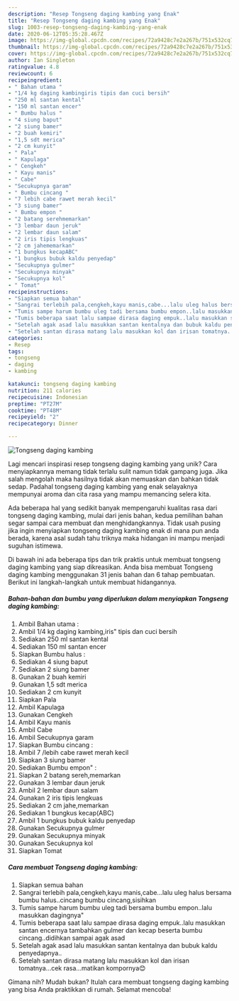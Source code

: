 ```yaml
---
description: "Resep Tongseng daging kambing yang Enak"
title: "Resep Tongseng daging kambing yang Enak"
slug: 1003-resep-tongseng-daging-kambing-yang-enak
date: 2020-06-12T05:35:28.467Z
image: https://img-global.cpcdn.com/recipes/72a9428c7e2a267b/751x532cq70/tongseng-daging-kambing-foto-resep-utama.jpg
thumbnail: https://img-global.cpcdn.com/recipes/72a9428c7e2a267b/751x532cq70/tongseng-daging-kambing-foto-resep-utama.jpg
cover: https://img-global.cpcdn.com/recipes/72a9428c7e2a267b/751x532cq70/tongseng-daging-kambing-foto-resep-utama.jpg
author: Ian Singleton
ratingvalue: 4.8
reviewcount: 6
recipeingredient:
- " Bahan utama "
- "1/4 kg daging kambingiris tipis dan cuci bersih"
- "250 ml santan kental"
- "150 ml santan encer"
- " Bumbu halus "
- "4 siung baput"
- "2 siung bamer"
- "2 buah kemiri"
- "1,5 sdt merica"
- "2 cm kunyit"
- " Pala"
- " Kapulaga"
- " Cengkeh"
- " Kayu manis"
- " Cabe"
- "Secukupnya garam"
- " Bumbu cincang "
- "7 lebih cabe rawet merah kecil"
- "3 siung bamer"
- " Bumbu empon "
- "2 batang serehmemarkan"
- "3 lembar daun jeruk"
- "2 lembar daun salam"
- "2 iris tipis lengkuas"
- "2 cm jahememarkan"
- "1 bungkus kecapABC"
- "1 bungkus bubuk kaldu penyedap"
- "Secukupnya gulmer"
- "Secukupnya minyak"
- "Secukupnya kol"
- " Tomat"
recipeinstructions:
- "Siapkan semua bahan"
- "Sangrai terlebih pala,cengkeh,kayu manis,cabe...lalu uleg halus bersama bumbu halus..cincang bumbu cincang,sisihkan"
- "Tumis sampe harum bumbu uleg tadi bersama bumbu empon..lalu masukkan dagingnya&#34;"
- "Tumis beberapa saat lalu sampae dirasa daging empuk..lalu masukkan santan encernya tambahkan gulmer dan kecap beserta bumbu cincang..didihkan sampai agak asad"
- "Setelah agak asad lalu masukkan santan kentalnya dan bubuk kaldu penyedapnya.."
- "Setelah santan dirasa matang lalu masukkan kol dan irisan tomatnya...cek rasa...matikan kompornya😊"
categories:
- Resep
tags:
- tongseng
- daging
- kambing

katakunci: tongseng daging kambing 
nutrition: 211 calories
recipecuisine: Indonesian
preptime: "PT27M"
cooktime: "PT48M"
recipeyield: "2"
recipecategory: Dinner

---
```



![Tongseng daging kambing](https://img-global.cpcdn.com/recipes/72a9428c7e2a267b/751x532cq70/tongseng-daging-kambing-foto-resep-utama.jpg)

Lagi mencari inspirasi resep tongseng daging kambing yang unik? Cara menyiapkannya memang tidak terlalu sulit namun tidak gampang juga. Jika salah mengolah maka hasilnya tidak akan memuaskan dan bahkan tidak sedap. Padahal tongseng daging kambing yang enak selayaknya mempunyai aroma dan cita rasa yang mampu memancing selera kita.



Ada beberapa hal yang sedikit banyak mempengaruhi kualitas rasa dari tongseng daging kambing, mulai dari jenis bahan, kedua pemilihan bahan segar sampai cara membuat dan menghidangkannya. Tidak usah pusing jika ingin menyiapkan tongseng daging kambing enak di mana pun anda berada, karena asal sudah tahu triknya maka hidangan ini mampu menjadi suguhan istimewa.


Di bawah ini ada beberapa tips dan trik praktis untuk membuat tongseng daging kambing yang siap dikreasikan. Anda bisa membuat Tongseng daging kambing menggunakan 31 jenis bahan dan 6 tahap pembuatan. Berikut ini langkah-langkah untuk membuat hidangannya.

<!--inarticleads1-->

##### Bahan-bahan dan bumbu yang diperlukan dalam menyiapkan Tongseng daging kambing:

1. Ambil  Bahan utama :
1. Ambil 1/4 kg daging kambing,iris&#34; tipis dan cuci bersih
1. Sediakan 250 ml santan kental
1. Sediakan 150 ml santan encer
1. Siapkan  Bumbu halus :
1. Sediakan 4 siung baput
1. Sediakan 2 siung bamer
1. Gunakan 2 buah kemiri
1. Gunakan 1,5 sdt merica
1. Sediakan 2 cm kunyit
1. Siapkan  Pala
1. Ambil  Kapulaga
1. Gunakan  Cengkeh
1. Ambil  Kayu manis
1. Ambil  Cabe
1. Ambil Secukupnya garam
1. Siapkan  Bumbu cincang :
1. Ambil 7 /lebih cabe rawet merah kecil
1. Siapkan 3 siung bamer
1. Sediakan  Bumbu empon&#34; :
1. Siapkan 2 batang sereh,memarkan
1. Gunakan 3 lembar daun jeruk
1. Ambil 2 lembar daun salam
1. Gunakan 2 iris tipis lengkuas
1. Sediakan 2 cm jahe,memarkan
1. Sediakan 1 bungkus kecap(ABC)
1. Ambil 1 bungkus bubuk kaldu penyedap
1. Gunakan Secukupnya gulmer
1. Gunakan Secukupnya minyak
1. Gunakan Secukupnya kol
1. Siapkan  Tomat




<!--inarticleads2-->

##### Cara membuat Tongseng daging kambing:

1. Siapkan semua bahan
1. Sangrai terlebih pala,cengkeh,kayu manis,cabe...lalu uleg halus bersama bumbu halus..cincang bumbu cincang,sisihkan
1. Tumis sampe harum bumbu uleg tadi bersama bumbu empon..lalu masukkan dagingnya&#34;
1. Tumis beberapa saat lalu sampae dirasa daging empuk..lalu masukkan santan encernya tambahkan gulmer dan kecap beserta bumbu cincang..didihkan sampai agak asad
1. Setelah agak asad lalu masukkan santan kentalnya dan bubuk kaldu penyedapnya..
1. Setelah santan dirasa matang lalu masukkan kol dan irisan tomatnya...cek rasa...matikan kompornya😊




Gimana nih? Mudah bukan? Itulah cara membuat tongseng daging kambing yang bisa Anda praktikkan di rumah. Selamat mencoba!
